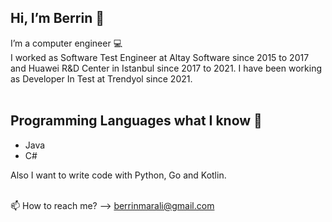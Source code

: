 ## Hi, I’m Berrin 👋 
I’m a computer engineer 💻 <br />
I worked as Software Test Engineer at Altay Software since 2015 to 2017 and Huawei R&D Center in Istanbul since 2017 to 2021. I have been working as Developer In Test at Trendyol since 2021.
<br />
<br />
## Programming Languages what I know 👾
- Java
- C#

Also I want to write code with Python, Go and Kotlin.
<br />
<br />

📫 How to reach me? --> berrinmarali@gmail.com



<!---
berrinmarali/berrinmarali is a ✨ special ✨ repository because its `README.md` (this file) appears on your GitHub profile.
You can click the Preview link to take a look at your changes.
--->
